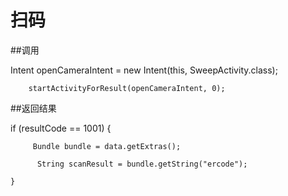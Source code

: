扫码
=====
>
##调用
>
 Intent openCameraIntent = new Intent(this, SweepActivity.class);
>
        startActivityForResult(openCameraIntent, 0);
>
##返回结果
>
if (resultCode == 1001) {
>
         Bundle bundle = data.getExtras();
>
          String scanResult = bundle.getString("ercode");
>
    }
